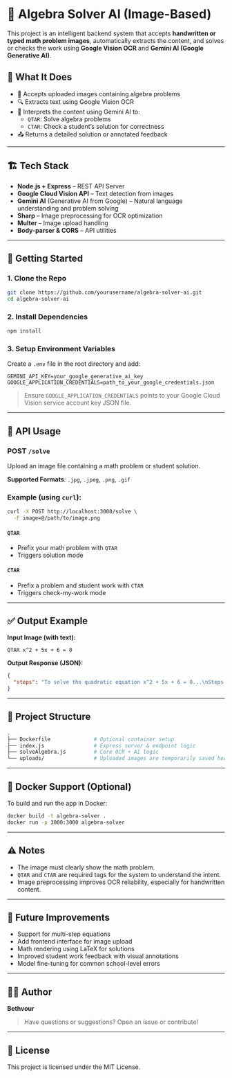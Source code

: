 # 🧠 Algebra Solver AI (Image-Based)

This project is an intelligent backend system that accepts **handwritten or typed math problem images**, automatically extracts the content, and solves or checks the work using **Google Vision OCR** and **Gemini AI (Google Generative AI)**.

## 📸 What It Does

- 🧾 Accepts uploaded images containing algebra problems
- 🔍 Extracts text using Google Vision OCR
- 🧠 Interprets the content using Gemini AI to:
  - `QTAR`: Solve algebra problems
  - `CTAR`: Check a student’s solution for correctness
- 📤 Returns a detailed solution or annotated feedback

---

## 🏗️ Tech Stack

- **Node.js + Express** – REST API Server
- **Google Cloud Vision API** – Text detection from images
- **Gemini AI** (Generative AI from Google) – Natural language understanding and problem solving
- **Sharp** – Image preprocessing for OCR optimization
- **Multer** – Image upload handling
- **Body-parser & CORS** – API utilities

---

## 🚀 Getting Started

### 1. Clone the Repo

```bash
git clone https://github.com/yourusername/algebra-solver-ai.git
cd algebra-solver-ai
```

### 2. Install Dependencies

```bash
npm install
```

### 3. Setup Environment Variables

Create a `.env` file in the root directory and add:

```env
GEMINI_API_KEY=your_google_generative_ai_key
GOOGLE_APPLICATION_CREDENTIALS=path_to_your_google_credentials.json
```

> Ensure `GOOGLE_APPLICATION_CREDENTIALS` points to your Google Cloud Vision service account key JSON file.

---

## 🧪 API Usage

### POST `/solve`

Upload an image file containing a math problem or student solution.

**Supported Formats**: `.jpg`, `.jpeg`, `.png`, `.gif`

### Example (using `curl`):

```bash
curl -X POST http://localhost:3000/solve \
  -F image=@/path/to/image.png
```

#### `QTAR`

- Prefix your math problem with `QTAR`
- Triggers solution mode

#### `CTAR`

- Prefix a problem and student work with `CTAR`
- Triggers check-my-work mode

---

## ✅ Output Example

**Input Image (with text):**

```
QTAR x^2 + 5x + 6 = 0
```

**Output Response (JSON):**

```json
{
  "steps": "To solve the quadratic equation x^2 + 5x + 6 = 0...\nSteps:\n1. Factor the equation...\n2. Set each factor to 0...\n3. Solve for x..."
}
```

---

## 📁 Project Structure

```bash
.
├── Dockerfile              # Optional container setup
├── index.js                # Express server & endpoint logic
├── solveAlgebra.js         # Core OCR + AI logic
└── uploads/                # Uploaded images are temporarily saved here
```

---

## 🐳 Docker Support (Optional)

To build and run the app in Docker:

```bash
docker build -t algebra-solver .
docker run -p 3000:3000 algebra-solver
```

---

## ⚠️ Notes

- The image must clearly show the math problem.
- `QTAR` and `CTAR` are required tags for the system to understand the intent.
- Image preprocessing improves OCR reliability, especially for handwritten content.

---

## 🧠 Future Improvements

- Support for multi-step equations
- Add frontend interface for image upload
- Math rendering using LaTeX for solutions
- Improved student work feedback with visual annotations
- Model fine-tuning for common school-level errors

---

## 🧑‍💻 Author

**Bethvour**

> Have questions or suggestions? Open an issue or contribute!

---

## 📜 License

This project is licensed under the MIT License.
